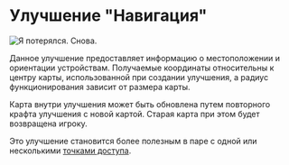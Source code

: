 # Улучшение "Навигация"

![Я потерялся. Снова.](oredict:oc:navigationUpgrade)

Данное улучшение предоставляет информацию о местоположении и ориентации устройствам. Получаемые координаты относительны к центру карты, использованной при создании улучшения, а радиус функционирования зависит от размера карты.

Карта внутри улучшения может быть обновлена путем повторного крафта улучшения с новой картой. Старая карта при этом будет возвращена игроку.

Это улучшение становится более полезным в паре с одной или несколькими [точками доступа](../block/waypoint.md).
